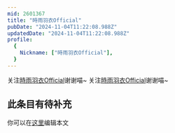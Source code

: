 ```yaml
---
mid: 2601367
title: "時雨羽衣Official"
pubDate: "2024-11-04T11:22:08.988Z"
updatedDate: "2024-11-04T11:22:08.988Z"
profile:
  {
    Nickname: ["時雨羽衣Official"],
  }
---
```


关注[時雨羽衣Official](https://space.bilibili.com/2601367)谢谢喵~ 关注[時雨羽衣Official](https://space.bilibili.com/2601367)谢谢喵~

## 此条目有待补充
你可以在[这里](https://github.com/Yuhanawa/VTuber.ICU-Content/edit/master/v/時雨羽衣Official/index.md)编辑本文
